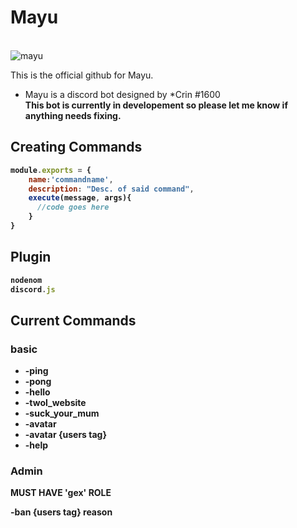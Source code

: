 # Mayu


<!--image-->
<br>![mayu](https://i.pinimg.com/564x/65/b5/67/65b56774ccf454a19c0421a710c3d8e4.jpg)


This is the official github for Mayu.

* Mayu is a discord bot designed by *Crin #1600 <br><b>
This bot is currently in developement so please let me know if anything needs fixing.

## Creating Commands
``` js
module.exports = {
    name:'commandname',
    description: "Desc. of said command",
    execute(message, args){
      //code goes here  
    }
} 
```
## Plugin
```js 
nodenom
discord.js
```

## Current Commands
### basic
* -ping <br> 
* -pong
* -hello
* -twol_website
* -suck_your_mum
* -avatar
* -avatar {users tag}
* -help

### Admin
 <p colour = "red"> MUST HAVE 'gex' ROLE</p>

 -ban {users tag} reason
